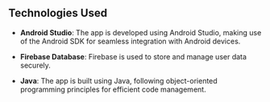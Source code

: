 

## Technologies Used

- **Android Studio**: The app is developed using Android Studio, making use of the Android SDK for seamless integration with Android devices.

- **Firebase Database**: Firebase is used to store and manage user data securely.

- **Java**: The app is built using Java, following object-oriented programming principles for efficient code management.


